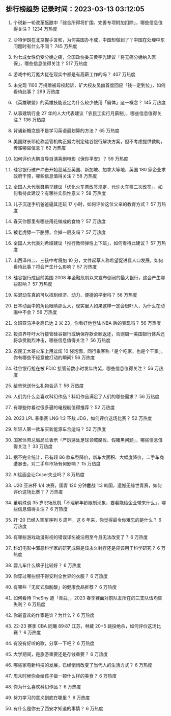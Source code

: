
## 排行榜趋势 记录时间：2023-03-13 03:12:05
  
  1. 个税新一轮改革酝酿中「综合所得将扩围、完善专项附加扣除」，哪些信息值得关注？ 1234 万热度
    
  2. 沙特伊朗在北京握手言和，为何美国办不成，中国却做到了？中国在处理中东问题时有什么不同？ 745 万热度
    
  3. 约七成女性仍受分娩之痛，全国政协委员黄宇光建议「将无痛分娩纳入医保」，哪些信息值得关注？ 517 万热度
    
  4. 游戏中的万氪大佬在现实中都是有高薪工作的吗？ 407 万热度
    
  5. 未兑现 1100 万捐赠被母校起诉，矿大校友吴幽首度回应「钱一定到位」，如何看待此事？ 299 万热度
    
  6. 《英雄联盟》的英雄技能设定为什么较少使用「霸体」这一概念？ 145 万热度
    
  7. 从事建筑行业 27 年的人大代表建议「农民工实行月薪制」，哪些信息值得关注？ 136 万热度
    
  8. 背诵新概念是不是学习英语最划算的方法？ 65 万热度
    
  9. 美国财长耶伦称监管机构正努力制定硅谷银行解决方案，但不考虑提供救助，传递哪些信息？ 62 万热度
    
  10. 如何评价大鹏自导自演喜剧电影《保你平安》？ 59 万热度
    
  11. 硅谷银行破产冲击开始蔓延至英国、新加坡、加拿大等地，英国 180 家企业求政府干预，哪些信息值得关注？ 58 万热度
    
  12. 全国人大代表聂鹏举建议「优化火车票改签规定，允许火车票二次改签」，如何看待此建议？有哪些实质性意义？ 58 万热度
    
  13. 儿子沉迷手机爸爸逼其连玩 17 小时，如何评价这位父亲的教育方式？ 57 万热度
    
  14. 春天你那里有哪些用花做成的食物？ 57 万热度
    
  15. 被老虎舔一下胳膊，会掉一层皮吗？ 57 万热度
    
  16. 全国人大代表刘希娅建议「推行教师弹性上下班」，如何看待此建议？ 57 万热度
    
  17. 山西泽州二、三孩中考将加 10 分，文件起草人称希望促进县人口发展，如何看待此事？将会产生什么影响？ 57 万热度
    
  18. 硅谷银行成目前美国 2008 年金融危机以来宣布倒闭的最大银行，这会产生哪些影响？ 57 万热度
    
  19. 买混动车真的可以找到经济、动力、便捷的平衡吗？ 56 万热度
    
  20. 日本动画中的角色眼睛那么大，现实里人如果这样一定会很吓人，为什么在动画中不会？ 56 万热度
    
  21. 文班亚马净身高已达 2 米 23，你看好他登陆 NBA 后的表现吗？ 56 万热度
    
  22. 投资界呼吁大行接管硅谷银行或确保存款全额返还，否则周一美国银行体系还将承受剧烈冲击，哪些信息值得关注？ 56 万热度
    
  23. 农民工大哥火车上用盆炫 10 袋泡面，同行乘客称「是个吃家，也是个干家」，你有哪些不经意被打动的瞬间? 56 万热度
    
  24. 硅谷银行抢在被 FDIC 接管前数小时发年终奖，哪些信息值得关注？ 56 万热度
    
  25. 给爸爸送什么礼物合适？ 56 万热度
    
  26. 人们为什么会喜欢科幻作品？科幻作品满足了人们的哪些需求？ 56 万热度
    
  27. 有哪些你看过很多遍的电视剧值得推荐？ 52 万热度
    
  28. 2023 LPL 春季赛 LNG 1:2 不敌 JDG，如何评价这场比赛？ 52 万热度
    
  29. 年轻人第一款车买新能源车合适吗？ 52 万热度
    
  30. 国家体育总局局长表示「严厉惩处足球领域腐败、假赌黑问题」，哪些信息值得关注？ 33 万热度
    
  31. 据不完全统计，已有超 86 款车型降价，新车大面积、大幅度降价，二手车商遭暴击，对二手车市场有何影响？ 15 万热度
    
  32. AI绘画会让Coser失业吗？ 8 万热度
    
  33. U20 亚洲杯 1/4 决赛，国青 120 分钟鏖战 1:3 韩国，遗憾无缘世青赛，如何评价这场比赛？ 7 万热度
    
  34. 董明珠谈 35 岁职场危机「不理解年龄限制现象，要看能给企业带来什么」，哪些信息值得关注？ 6 万热度
    
  35. 歼-20 已经入空军序列 6 周年，这 6 年来，你觉得最令你难忘的是什么？ 6 万热度
    
  36. 有哪些游戏动漫影视的错误译名被沿用至今且无法改变了？ 6 万热度
    
  37. 科幻电影中邪恶科学家的研究成果是该永久封存还是应该用于科学研究？ 6 万热度
    
  38. 婴儿车什么牌子比较好？ 6 万热度
    
  39. 你穿过哪些恨不得安利全世界的衣服？ 6 万热度
    
  40. 有哪些「无反式脂肪酸」的健康食品推荐？ 6 万热度
    
  41. 如何看待 TheShy 遭「青蒜」，2023 春季赛面对前队友所在的三支队伍均告失利？ 6 万热度
    
  42. 你最喜欢的作家是谁？为什么？ 6 万热度
    
  43. 22-23 赛季 CBA 同曦 89:87 江苏，林葳 20+5 跳投绝杀，如何评价这场比赛？ 6 万热度
    
  44. 有没有好听的歌，分享一下吧？ 6 万热度
    
  45. 大学期间，是旅游重要还是存钱重要？ 6 万热度
    
  46. 哪些家电新科技的发展，已经悄悄改变了当代人的生活方式？ 6 万热度
    
  47. 周末时候你会给孩子做一顿什么样的美食？ 6 万热度
    
  48. 你为什么喜欢科幻作品？ 6 万热度
    
  49. 努力学习的意义到底在哪里？ 6 万热度
    
  50. 有什么是你去了西安才知道的事情？ 6 万热度
    